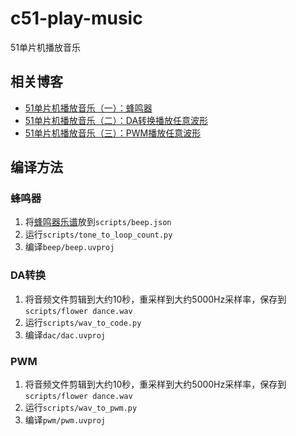 # c51-play-music
51单片机播放音乐

## 相关博客
* [51单片机播放音乐（一）：蜂鸣器](https://blog.csdn.net/xfgryujk/article/details/84309970)
* [51单片机播放音乐（二）：DA转换播放任意波形](https://blog.csdn.net/xfgryujk/article/details/84349735)
* [51单片机播放音乐（三）：PWM播放任意波形](https://blog.csdn.net/xfgryujk/article/details/84479505)

## 编译方法
### 蜂鸣器
1. 将[蜂鸣器乐谱](https://github.com/xfgryujk/mml2beep)放到`scripts/beep.json`
2. 运行`scripts/tone_to_loop_count.py`
3. 编译`beep/beep.uvproj`

### DA转换
1. 将音频文件剪辑到大约10秒，重采样到大约5000Hz采样率，保存到`scripts/flower dance.wav`
2. 运行`scripts/wav_to_code.py`
3. 编译`dac/dac.uvproj`

### PWM
1. 将音频文件剪辑到大约10秒，重采样到大约5000Hz采样率，保存到`scripts/flower dance.wav`
2. 运行`scripts/wav_to_pwm.py`
3. 编译`pwm/pwm.uvproj`
